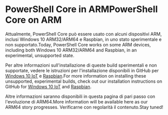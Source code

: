 # <a name="powershell-core-on-arm"></a><span data-ttu-id="d1c4b-101">PowerShell Core in ARM</span><span class="sxs-lookup"><span data-stu-id="d1c4b-101">PowerShell Core on ARM</span></span>

<span data-ttu-id="d1c4b-102">Attualmente, PowerShell Core può essere usato con alcuni dispositivi ARM, inclusi Windows 10 ARM32/ARM64 e Raspbian, in uno stato sperimentale e non supportato.</span><span class="sxs-lookup"><span data-stu-id="d1c4b-102">Today, PowerShell Core works on some ARM devices, including both Windows 10 ARM32/ARM64 and Raspbian, in an experimental, unsupported state.</span></span>

<span data-ttu-id="d1c4b-103">Per altre informazioni sull'installazione di queste build sperimentali e non supportate, vedere le istruzioni per l'installazione disponibili in GitHub per [Windows 10 IoT](https://github.com/PowerShell/PowerShell/blob/master/docs/installation/windows.md#deploying-on-windows-iot) e [Raspbian](https://github.com/PowerShell/PowerShell/blob/master/docs/installation/linux.md#raspbian).</span><span class="sxs-lookup"><span data-stu-id="d1c4b-103">For more information on installing these unsupported, experimental builds, check out our installation instructions on GitHub for [Windows 10 IoT](https://github.com/PowerShell/PowerShell/blob/master/docs/installation/windows.md#deploying-on-windows-iot) and [Raspbian](https://github.com/PowerShell/PowerShell/blob/master/docs/installation/linux.md#raspbian).</span></span>

<span data-ttu-id="d1c4b-104">Altre informazioni saranno disponibili in questa pagina di pari passo con l'evoluzione di ARM64.</span><span class="sxs-lookup"><span data-stu-id="d1c4b-104">More information will be available here as our ARM64 story progresses.</span></span>
<span data-ttu-id="d1c4b-105">Verificarne con regolarità il contenuto.</span><span class="sxs-lookup"><span data-stu-id="d1c4b-105">Stay tuned!</span></span>